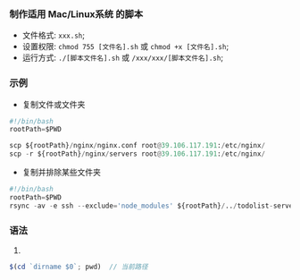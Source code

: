### 制作适用 Mac/Linux系统 的脚本
* 文件格式: `xxx.sh`;
* 设置权限: `chmod 755 [文件名].sh` 或 `chmod +x [文件名].sh`;
* 运行方式: `./[脚本文件名].sh` 或 `/xxx/xxx/[脚本文件名].sh`;

### 示例
* 复制文件或文件夹
```py
#!/bin/bash
rootPath=$PWD

scp ${rootPath}/nginx/nginx.conf root@39.106.117.191:/etc/nginx/
scp -r ${rootPath}/nginx/servers root@39.106.117.191:/etc/nginx/
```

* 复制并排除某些文件夹
```py
#!/bin/bash
rootPath=$PWD
rsync -av -e ssh --exclude='node_modules' ${rootPath}/../todolist-server root@39.106.117.191:/root/www/todolist/
```


### 语法
1. 
```js
$(cd `dirname $0`; pwd)  // 当前路径
```

